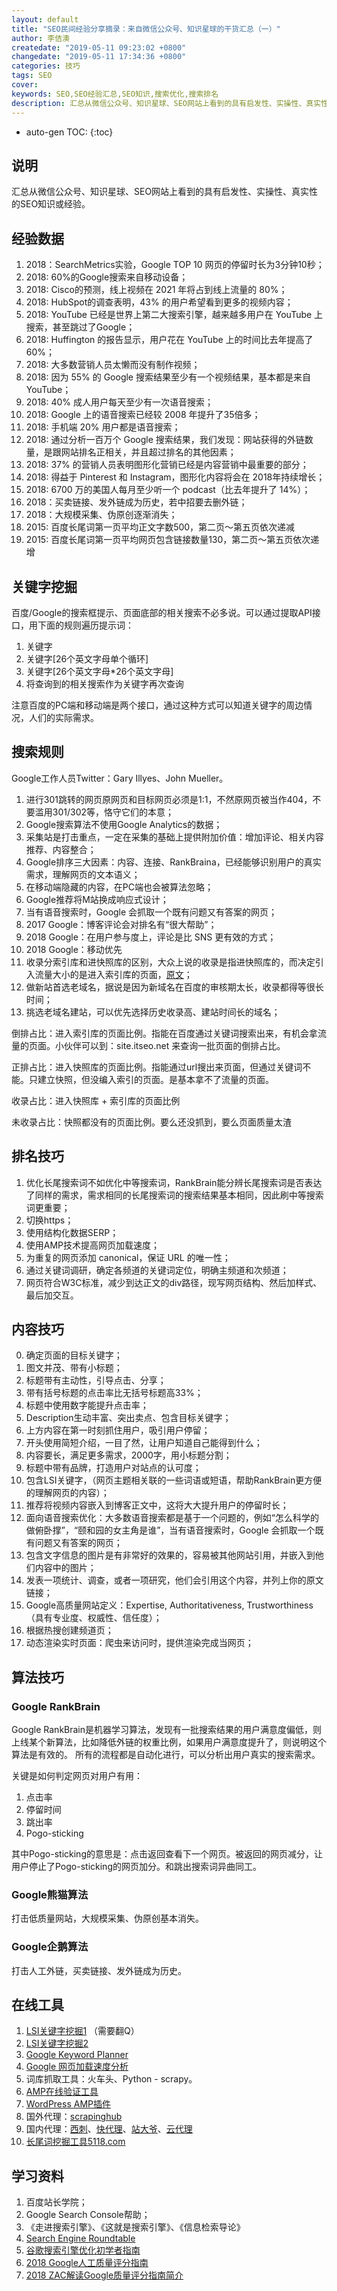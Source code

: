 ```yaml
---
layout: default
title: "SEO民间经验分享摘录：来自微信公众号、知识星球的干货汇总（一）"
author: 李佶澳
createdate: "2019-05-11 09:23:02 +0800"
changedate: "2019-05-11 17:34:36 +0800"
categories: 技巧
tags: SEO
cover:
keywords: SEO,SEO经验汇总,SEO知识,搜索优化,搜索排名
description: 汇总从微信公众号、知识星球、SEO网站上看到的具有启发性、实操性、真实性的SEO知识或经验
---
```


* auto-gen TOC:
{:toc}

## 说明

汇总从微信公众号、知识星球、SEO网站上看到的具有启发性、实操性、真实性的SEO知识或经验。

## 经验数据

1. 2018：SearchMetrics实验，Google TOP 10 网页的停留时长为3分钟10秒；
2. 2018: 60%的Google搜索来自移动设备；
3. 2018: Cisco的预测，线上视频在 2021 年将占到线上流量的 80%；
4. 2018: HubSpot的调查表明，43% 的用户希望看到更多的视频内容；
5. 2018: YouTube 已经是世界上第二大搜索引擎，越来越多用户在 YouTube 上搜索，甚至跳过了Google；
6. 2018: Huffington 的报告显示，用户花在 YouTube 上的时间比去年提高了 60%；
7. 2018: 大多数营销人员太懒而没有制作视频；
8. 2018: 因为 55% 的 Google 搜索结果至少有一个视频结果，基本都是来自 YouTube；
9. 2018: 40% 成人用户每天至少有一次语音搜索；
10. 2018: Google 上的语音搜索已经较 2008 年提升了35倍多；
11. 2018: 手机端 20% 用户都是语音搜索；
12. 2018: 通过分析一百万个 Google 搜索结果，我们发现：网站获得的外链数量，是跟网站排名正相关，并且超过排名的其他因素；
13. 2018: 37% 的营销人员表明图形化营销已经是内容营销中最重要的部分；
14. 2018: 得益于 Pinterest 和 Instagram，图形化内容将会在 2018年持续增长；
15. 2018: 6700 万的美国人每月至少听一个 podcast（比去年提升了 14%）；
16. 2018：买卖链接、发外链成为历史，若中招要去删外链；
18. 2018：大规模采集、伪原创逐渐消失；
19. 2015: 百度长尾词第一页平均正文字数500，第二页～第五页依次递减
20. 2015: 百度长尾词第一页平均网页包含链接数量130，第二页～第五页依次递增

## 关键字挖掘

百度/Google的搜索框提示、页面底部的相关搜索不必多说。可以通过提取API接口，用下面的规则遍历提示词：

1. 关键字
2. 关键字[26个英文字母单个循环]
3. 关键字[26个英文字母*26个英文字母]
4. 将查询到的相关搜索作为关键字再次查询

注意百度的PC端和移动端是两个接口，通过这种方式可以知道关键字的周边情况，人们的实际需求。



## 搜索规则

Google工作人员Twitter：Gary Illyes、John Mueller。

1. 进行301跳转的网页原网页和目标网页必须是1:1，不然原网页被当作404，不要滥用301/302等，恪守它们的本意；
2. Google搜索算法不使用Google Analytics的数据；
3. 采集站是打击重点，一定在采集的基础上提供附加价值：增加评论、相关内容推荐、内容整合；
4. Google排序三大因素：内容、连接、RankBraina，已经能够识别用户的真实需求，理解网页的文本语义；
5. 在移动端隐藏的内容，在PC端也会被算法忽略；
6. Google推荐将M站换成响应式设计；
7. 当有语音搜索时，Google 会抓取一个既有问题又有答案的网页；
8. 2017 Google：博客评论会对排名有“很大帮助”；
9. 2018 Google：在用户参与度上，评论是比 SNS 更有效的方式；
10. 2018 Google：移动优先
11. 收录分索引库和进快照库的区别，大众上说的收录是指进快照库的，而决定引入流量大小的是进入索引库的页面，[原文](https://mp.weixin.qq.com/s/auHrxnpW6jONDh73mOt5IA)；
12. 做新站首选老域名，据说是因为新域名在百度的审核期太长，收录都得等很长时间；
13. 挑选老域名建站，可以优先选择历史收录高、建站时间长的域名；

倒排占比：进入索引库的页面比例。指能在百度通过关键词搜索出来，有机会拿流量的页面。小伙伴可以到：site.itseo.net 来查询一批页面的倒排占比。

正排占比：进入快照库的页面比例。指能通过url搜出来页面，但通过关键词不能。只建立快照，但没编入索引的页面。是基本拿不了流量的页面。

收录占比：进入快照库 + 索引库的页面比例

未收录占比：快照都没有的页面比例。要么还没抓到，要么页面质量太渣


## 排名技巧

1. 优化长尾搜索词不如优化中等搜索词，RankBrain能分辨长尾搜索词是否表达了同样的需求，需求相同的长尾搜索词的搜索结果基本相同，因此刷中等搜索词更重要；
2. 切换https；
3. 使用结构化数据SERP；
4. 使用AMP技术提高网页加载速度；
5. 为重复的网页添加 canonical，保证 URL 的唯一性；
6. 通过关键词调研，确定各频道的关键词定位，明确主频道和次频道；
7. 网页符合W3C标准，减少到达正文的div路径，现写网页结构、然后加样式、最后加交互。

## 内容技巧

0. 确定页面的目标关键字；
1. 图文并茂、带有小标题；
2. 标题带有主动性，引导点击、分享；
3. 带有括号标题的点击率比无括号标题高33%；
4. 标题中使用数字能提升点击率；
5. Description生动丰富、突出卖点、包含目标关键字；
6. 上方内容在第一时刻抓住用户，吸引用户停留；
7. 开头使用简短介绍，一目了然，让用户知道自己能得到什么；
8. 内容要长，满足更多需求，2000字，用小标题分割；
9. 标题中带有品牌，打造用户对站点的认可度；
10. 包含LSI关键字，（网页主题相关联的一些词语或短语，帮助RankBrain更方便的理解网页的内容）；
11. 推荐将视频内容嵌入到博客正文中，这将大大提升用户的停留时长；
12. 面向语音搜索优化：大多数语音搜索都是基于一个问题的，例如“怎么科学的做俯卧撑”，“颐和园的女主角是谁”，当有语音搜索时，Google 会抓取一个既有问题又有答案的网页；
13. 包含文字信息的图片是有非常好的效果的，容易被其他网站引用，并嵌入到他们内容中的图片；
14. 发表一项统计、调查，或者一项研究，他们会引用这个内容，并列上你的原文链接；
15. Google高质量网站定义：Expertise, Authoritativeness, Trustworthiness （具有专业度、权威性、信任度）；
16. 根据热搜创建频道页；
17. 动态渲染实时页面：爬虫来访问时，提供渲染完成当网页；


## 算法技巧

### Google RankBrain

Google RankBrain是机器学习算法，发现有一批搜索结果的用户满意度偏低，则上线某个新算法，比如降低外链的权重比例，如果用户满意度提升了，则说明这个算法是有效的。
所有的流程都是自动化进行，可以分析出用户真实的搜索需求。

关键是如何判定网页对用户有用：

1. 点击率
2. 停留时间
3. 跳出率
4. Pogo-sticking

其中Pogo-sticking的意思是：点击返回查看下一个网页。被返回的网页减分，让用户停止了Pogo-sticking的网页加分。和跳出搜索词异曲同工。

### Google熊猫算法

打击低质量网站，大规模采集、伪原创基本消失。

### Google企鹅算法

打击人工外链，买卖链接、发外链成为历史。

## 在线工具

1. [LSI关键字挖掘1](https://natural-language-understanding-demo.mybluemix.net/#url) （需要翻Q）
2. [LSI关键字挖掘2](https://lsigraph.com/)
3. [Google Keyword Planner](https://ads.google.com/home/tools/keyword-planner/)
4. [Google 网页加载速度分析](https://developers.google.com/speed/pagespeed/insights/)
5. 词库抓取工具：火车头、Python - scrapy。
6. [AMP在线验证工具](https://search.google.com/test/amp)
7. [WordPress AMP插件](https://wordpress.org/plugins/amp/)
8. 国外代理：[scrapinghub](https://scrapinghub.com/pricing)
9. 国内代理：[西刺](http://www.xicidaili.com)、[快代理](http://www.kuaidaili.com)、[站大爷](http://ip.zdaye.com/)、[云代理](http://www.ip3366.net)
10. [长尾词挖掘工具5118.com](https://www.5118.com/)

## 学习资料

1. 百度站长学院；
2. Google Search Console帮助；
3. 《走进搜索引擎》、《这就是搜索引擎》、《信息检索导论》
4. [Search Engine Roundtable](https://www.seroundtable.com/)
5. [谷歌搜索引擎优化初学者指南](http://www.google.cn/intl/zh-CN/webmasters/docs/search-engine-optimization-starter-guide-zh-cn.pdf)
6. [2018 Google人工质量评分指南](https://static.googleusercontent.com/media/www.google.com/en//insidesearch/howsearchworks/assets/searchqualityevaluatorguidelines.pdf)
7. [2018 ZAC解读Google质量评分指南简介](https://www.seozac.com/gg/google-raters-guide/)
